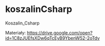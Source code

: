 # koszalinCsharp
Koszalin_Csharp

Materiały:
https://drive.google.com/open?id=1C8zJUEfsXDw6qTcEyB9YbenW52-2oTdv
